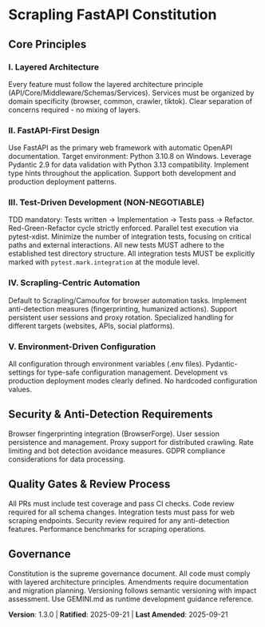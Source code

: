 <!-- 
Sync Impact Report:
- Version change: 1.2.1 → 1.3.0 (MINOR - updated TDD principle for test organization)
- Modified principles: III. Test-Driven Development (NON-NEGOTIABLE)
- No added/removed sections
- Templates requiring updates: ✅ .specify/templates/plan-template.md, ✅ .specify/templates/tasks-template.md, ✅ README.md
- No follow-up TODOs - all requirements specified
-->

# Scrapling FastAPI Constitution

## Core Principles

### I. Layered Architecture
Every feature must follow the layered architecture principle (API/Core/Middleware/Schemas/Services). Services must be organized by domain specificity (browser, common, crawler, tiktok). Clear separation of concerns required - no mixing of layers.

### II. FastAPI-First Design  
Use FastAPI as the primary web framework with automatic OpenAPI documentation. Target environment: Python 3.10.8 on Windows. Leverage Pydantic 2.9 for data validation with Python 3.13 compatibility. Implement type hints throughout the application. Support both development and production deployment patterns.

### III. Test-Driven Development (NON-NEGOTIABLE)
TDD mandatory: Tests written → Implementation → Tests pass → Refactor. Red-Green-Refactor cycle strictly enforced. Parallel test execution via pytest-xdist. Minimize the number of integration tests, focusing on critical paths and external interactions. All new tests MUST adhere to the established test directory structure. All integration tests MUST be explicitly marked with `pytest.mark.integration` at the module level.

### IV. Scrapling-Centric Automation
Default to Scrapling/Camoufox for browser automation tasks. Implement anti-detection measures (fingerprinting, humanized actions). Support persistent user sessions and proxy rotation. Specialized handling for different targets (websites, APIs, social platforms).

### V. Environment-Driven Configuration
All configuration through environment variables (.env files). Pydantic-settings for type-safe configuration management. Development vs production deployment modes clearly defined. No hardcoded configuration values.

## Security & Anti-Detection Requirements

Browser fingerprinting integration (BrowserForge). User session persistence and management. Proxy support for distributed crawling. Rate limiting and bot detection avoidance measures. GDPR compliance considerations for data processing.

## Quality Gates & Review Process

All PRs must include test coverage and pass CI checks. Code review required for all schema changes. Integration tests must pass for web scraping endpoints. Security review required for any anti-detection features. Performance benchmarks for scraping operations.

## Governance

Constitution is the supreme governance document. All code must comply with layered architecture principles. Amendments require documentation and migration planning. Versioning follows semantic versioning with impact assessment. Use GEMINI.md as runtime development guidance reference.

**Version**: 1.3.0 | **Ratified**: 2025-09-21 | **Last Amended**: 2025-09-21